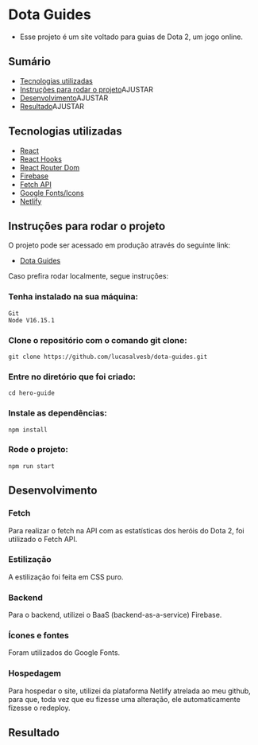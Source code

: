 # Dota Guides 

* Esse projeto é um site voltado para guias de Dota 2, um jogo online.

## Sumário

* [Tecnologias utilizadas](https://github.com/lucasalvesb/dota-guides/#tecnologias-utilizadas)
* [Instruções para rodar o projeto](https://github.com/lucasalvesb/dota-guides/#instrucoes)AJUSTAR
* [Desenvolvimento](https://github.com/lucasalvesb/dota-guides/#desenvolvimento)AJUSTAR
* [Resultado](https://github.com/lucasalvesb/dota-guides/#resultado)AJUSTAR

## Tecnologias utilizadas

* [React](https://pt-br.reactjs.org/)
* [React Hooks](https://pt-br.reactjs.org/docs/hooks-intro.html)
* [React Router Dom](https://www.npmjs.com/package/react-router-dom)
* [Firebase](https://firebase.google.com/)
* [Fetch API](https://developer.mozilla.org/en-US/docs/Web/API/Fetch_API/Using_Fetch)
* [Google Fonts/Icons](https://fonts.google.com/)
* [Netlify](https://www.netlify.com/)

## Instruções para rodar o projeto

O projeto pode ser acessado em produção através do seguinte link:

* [Dota Guides](https://dota-guides.netlify.app/)

Caso prefira rodar localmente, segue instruções:

### Tenha instalado na sua máquina:
```
Git
Node V16.15.1
```

### Clone o repositório com o comando git clone:

```
git clone https://github.com/lucasalvesb/dota-guides.git
```

### Entre no diretório que foi criado:

```
cd hero-guide
```

### Instale as dependências:

```
npm install
```

### Rode o projeto:

```
npm run start
```
## Desenvolvimento

### Fetch

Para realizar o fetch na API com as estatísticas dos heróis do Dota 2, foi utilizado o Fetch API. 

### Estilização

A estilização foi feita em CSS puro.

### Backend 

Para o backend, utilizei o BaaS (backend-as-a-service) Firebase.

### Ícones e fontes

Foram utilizados do Google Fonts. 

### Hospedagem

Para hospedar o site, utilizei da plataforma Netlify atrelada ao meu github, para que, toda vez que eu fizesse uma alteração, ele automaticamente fizesse o redeploy.

## Resultado
